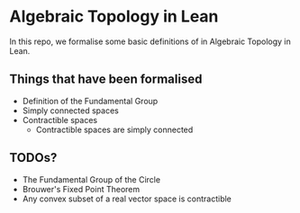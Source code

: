 # Algebraic Topology in Lean

In this repo, we formalise some basic definitions of in Algebraic Topology in
Lean.

## Things that have been formalised

- Definition of the Fundamental Group
- Simply connected spaces
- Contractible spaces
  - Contractible spaces are simply connected

## TODOs?

- The Fundamental Group of the Circle
- Brouwer's Fixed Point Theorem
- Any convex subset of a real vector space is contractible
